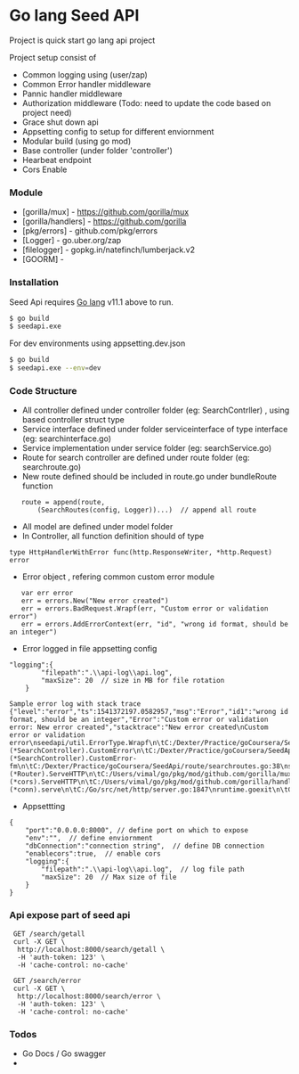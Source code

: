 # Go lang Seed API 

Project is quick start go lang api project

Project setup consist of
  - Common logging using (user/zap)
  - Common Error handler middleware
  - Pannic handler middleware
  - Authorization middleware  (Todo: need to update the code based on project need)
  - Grace shut down api
  - Appsetting config to setup for different enviornment
  - Modular build (using go mod)
  - Base controller (under folder 'controller')
  - Hearbeat endpoint  
  - Cors Enable
 
### Module 

* [gorilla/mux] - https://github.com/gorilla/mux
* [gorilla/handlers] - https://github.com/gorilla
* [pkg/errors] - github.com/pkg/errors
* [Logger] - go.uber.org/zap
* [filelogger] - gopkg.in/natefinch/lumberjack.v2
* [GOORM] - 

### Installation

Seed Api requires [Go lang](https://golang.org/dl/) v11.1 above to run.

```sh
$ go build
$ seedapi.exe
```

For dev environments using appsetting.dev.json

```sh
$ go build
$ seedapi.exe --env=dev
```

### Code Structure
 - All controller defined under controller folder (eg: SearchContrller) , using based controller struct type
 - Service interface defined under folder serviceinterface of type interface (eg: searchinterface.go)
 - Service implementation under service folder (eg: searchService.go)
 - Route for search controller are defined under route folder (eg: searchroute.go)
 - New route defined should be included in route.go under bundleRoute function
 ```
 	route = append(route, 
		(SearchRoutes(config, Logger))...)  // append all route
 ```
 - All model are defined under model folder
 - In Controller, all function definition should of type 
  ```
  type HttpHandlerWithError func(http.ResponseWriter, *http.Request) error
 ```
 - Error object , refering common custom error module
 ```
    var err error
	err = errors.New("New error created")
	err = errors.BadRequest.Wrapf(err, "Custom error or validation error")
	err = errors.AddErrorContext(err, "id", "wrong id format, should be an integer")
 ```
- Error logged in file appsetting config
```
"logging":{
        "filepath":".\\api-log\\api.log",
        "maxSize": 20  // size in MB for file rotation
    }
    
Sample error log with stack trace
{"level":"error","ts":1541372197.0582957,"msg":"Error","id1":"wrong id format, should be an integer","Error":"Custom error or validation error: New error created","stacktrace":"New error created\nCustom error or validation error\nseedapi/util.ErrorType.Wrapf\n\tC:/Dexter/Practice/goCoursera/SeedApi/util/errors.go:54\nseedapi/controller.(*SearchController).CustomError\n\tC:/Dexter/Practice/goCoursera/SeedApi/controller/searchcontroller.go:45\nseedapi/controller.(*SearchController).CustomError-fm\n\tC:/Dexter/Practice/goCoursera/SeedApi/route/searchroutes.go:38\nseedapi/middleware.ErrorHandlerMiddleware.func1\n\tC:/Dexter/Practice/goCoursera/SeedApi/middleware/errorhandler.go:15\nnet/http.HandlerFunc.ServeHTTP\n\tC:/Go/src/net/http/server.go:1964\nseedapi/middleware.PanicRecoveryMiddleware.func1\n\tC:/Dexter/Practice/goCoursera/SeedApi/middleware/panicrecovery.go:21\nnet/http.HandlerFunc.ServeHTTP\n\tC:/Go/src/net/http/server.go:1964\ngithub.com/gorilla/mux.(*Router).ServeHTTP\n\tC:/Users/vimal/go/pkg/mod/github.com/gorilla/mux@v1.6.2/mux.go:162\ngithub.com/gorilla/handlers.(*cors).ServeHTTP\n\tC:/Users/vimal/go/pkg/mod/github.com/gorilla/handlers@v1.4.0/cors.go:52\nnet/http.serverHandler.ServeHTTP\n\tC:/Go/src/net/http/server.go:2741\nnet/http.(*conn).serve\n\tC:/Go/src/net/http/server.go:1847\nruntime.goexit\n\tC:/Go/src/runtime/asm_amd64.s:1333"}
```
- Appsettting
```
{
    "port":"0.0.0.0:8000", // define port on which to expose
    "env":"",  // define enviornment
    "dbConnection":"connection string",  // define DB connection
    "enablecors":true,  // enable cors 
    "logging":{
        "filepath":".\\api-log\\api.log",  // log file path
        "maxSize": 20  // Max size of file 
    }
}
```

### Api expose part of seed api

```
 GET /search/getall 
 curl -X GET \
  http://localhost:8000/search/getall \
  -H 'auth-token: 123' \
  -H 'cache-control: no-cache' 
```
```
 GET /search/error 
 curl -X GET \
  http://localhost:8000/search/error \
  -H 'auth-token: 123' \
  -H 'cache-control: no-cache' 
```


### Todos
 - Go Docs / Go swagger
- 
